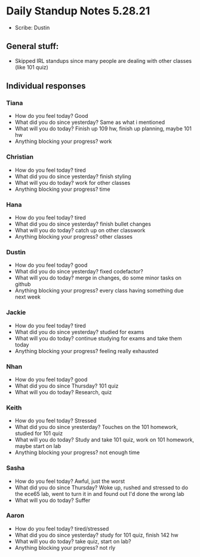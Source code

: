 # Daily Standup Notes 5.28.21
* Scribe: Dustin

## General stuff:
* Skipped IRL standups since many people are dealing with other classes (like 101 quiz) 

## Individual responses
### Tiana
* How do you feel today? Good
* What did you do since yesterday? Same as what i mentioned
* What will you do today? Finish up 109 hw, finish up planning, maybe 101 hw
* Anything blocking your progress? work

### Christian
* How do you feel today? tired
* What did you do since yesterday? finish styling
* What will you do today? work for other classes
* Anything blocking your progress? time

### Hana
* How do you feel today? tired
* What did you do since yesterday? finish bullet changes
* What will you do today? catch up on other classwork
* Anything blocking your progress? other classes

### Dustin
* How do you feel today? good
* What did you do since yesterday? fixed codefactor?
* What will you do today? merge in changes, do some minor tasks on github
* Anything blocking your progress? every class having something due next week

### Jackie
* How do you feel today? tired
* What did you do since yesterday? studied for exams
* What will you do today? continue studying for exams and take them today
* Anything blocking your progress? feeling really exhausted

### Nhan
* How do you feel today? good
* What did you do since Thursday? 101 quiz
* What will you do today? Research, quiz

### Keith
* How do you feel today? Stressed
* What did you do since yresterday? Touches on the 101 homework, studied for 101 quiz
* What will you do today? Study and take 101 quiz, work on 101 homework, maybe start on lab
* Anything blocking your progress? not enough time

### Sasha
* How do you feel today? Awful, just the worst
* What did you do since Thursday? Woke up, rushed and stressed to do the ece65 lab, went to turn it in and found out I'd done the wrong lab
* What will you do today? Suffer

### Aaron
* How do you feel today? tired/stressed
* What did you do since yesterday? study for 101 quiz, finish 142 hw
* What will you do today? take quiz, start on lab?
* Anything blocking your progress? not rly
